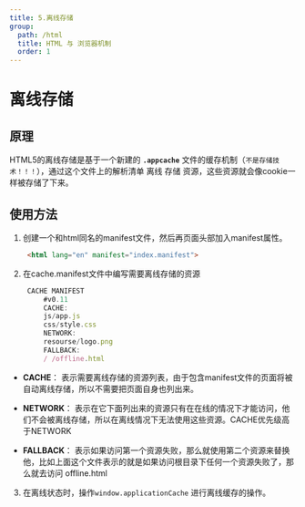 ```yaml
---
title: 5.离线存储
group:
  path: /html
  title: HTML 与 浏览器机制
  order: 1
---
```

# 离线存储

## 原理
HTML5的离线存储是基于一个新建的 **`.appcache`** 文件的缓存机制（`不是存储技术！！！`），通过这个文件上的解析清单 离线 存储 资源，这些资源就会像cookie一样被存储了下来。

## 使用方法
1. 创建一个和html同名的manifest文件，然后再页面头部加入manifest属性。
   ```html
    <html lang="en" manifest="index.manifest">
   ```
2. 在cache.manifest文件中编写需要离线存储的资源
   ```js
    CACHE MANIFEST
        #v0.11
        CACHE:
        js/app.js
        css/style.css
        NETWORK:
        resourse/logo.png
        FALLBACK:
        / /offline.html
   ```
* **CACHE**：
  表示需要离线存储的资源列表，由于包含manifest文件的页面将被自动离线存储，所以不需要把页面自身也列出来。

* **NETWORK**：
  表示在它下面列出来的资源只有在在线的情况下才能访问，他们不会被离线存储，所以在离线情况下无法使用这些资源。CACHE优先级高于NETWORK
* **FALLBACK**：
  表示如果访问第一个资源失败，那么就使用第二个资源来替换他，比如上面这个文件表示的就是如果访问根目录下任何一个资源失败了，那么就去访问 offline.html

3. 在离线状态时，操作`window.applicationCache` 进行离线缓存的操作。

